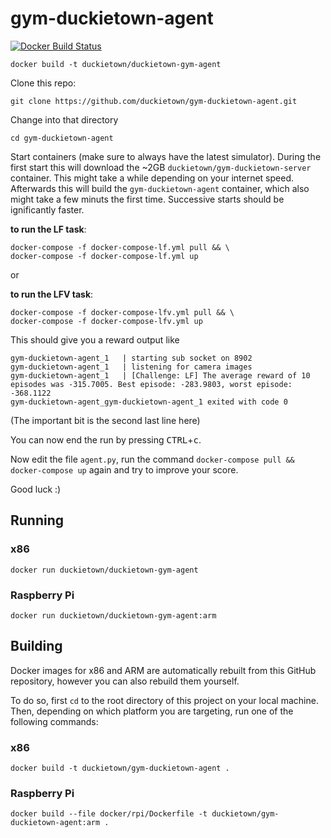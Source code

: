 # gym-duckietown-agent

[![Docker Build Status](https://img.shields.io/docker/pulls/duckietown/gym-duckietown-agent.svg)](https://hub.docker.com/r/duckietown/gym-duckietown-agent)

`docker build -t duckietown/duckietown-gym-agent`

Clone this repo:

    git clone https://github.com/duckietown/gym-duckietown-agent.git
    
Change into that directory

    cd gym-duckietown-agent
    
Start containers (make sure to always have the latest simulator). During the first start this will download the ~2GB `duckietown/gym-duckietown-server` container. This might take a while depending on your internet speed. Afterwards this will build the `gym-duckietown-agent` container, which also might take a few minuts the first time. Successive starts should be ignificantly faster.


**to run the LF task**:

    docker-compose -f docker-compose-lf.yml pull && \
    docker-compose -f docker-compose-lf.yml up 

or

**to run the LFV task**:

    docker-compose -f docker-compose-lfv.yml pull && \
    docker-compose -f docker-compose-lfv.yml up

This should give you a reward output like 
    
    gym-duckietown-agent_1   | starting sub socket on 8902
    gym-duckietown-agent_1   | listening for camera images
    gym-duckietown-agent_1   | [Challenge: LF] The average reward of 10 episodes was -315.7005. Best episode: -283.9803, worst episode: -368.1122
    gym-duckietown-agent_gym-duckietown-agent_1 exited with code 0

(The important bit is the second last line here)

You can now end the run by pressing <kbd>CTRL</kbd>+<kbd>c</kbd>.

Now edit the file `agent.py`, run the command `docker-compose pull && docker-compose up` again and try to improve your score.

Good luck :)

## Running

### x86

`docker run duckietown/duckietown-gym-agent`

### Raspberry Pi

`docker run duckietown/duckietown-gym-agent:arm`

## Building

Docker images for x86 and ARM are automatically rebuilt from this GitHub repository, however you can also rebuild them yourself.

To do so, first `cd` to the root directory of this project on your local machine. Then, depending on which platform you are targeting, run one of the following commands:

### x86

`docker build -t duckietown/gym-duckietown-agent .`

### Raspberry Pi

`docker build --file docker/rpi/Dockerfile -t duckietown/gym-duckietown-agent:arm .`
